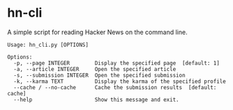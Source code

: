# hn-cli

A simple script for reading Hacker News on the command line.

```
Usage: hn_cli.py [OPTIONS]

Options:
  -p, --page INTEGER        Display the specified page  [default: 1]
  -a, --article INTEGER     Open the specified article
  -s, --submission INTEGER  Open the specified submission
  -k, --karma TEXT          Display the karma of the specified profile
  --cache / --no-cache      Cache the submission results  [default: cache]
  --help                    Show this message and exit.
```
